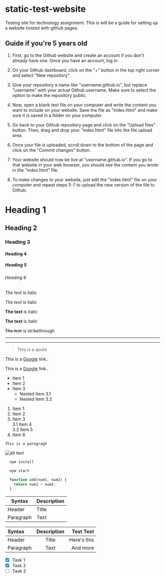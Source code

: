 # static-test-website
Testing site for technology assignment. This is will be a guide for setting up a website hosted with github pages.


## Guide if you're 5 years old

1. First, go to the Github website and create an account if you don't already have one. Once you have an account, log in.

2. On your Github dashboard, click on the "+" button in the top right corner and select "New repository".

3. Give your repository a name like "username.github.io", but replace "username" with your actual Github username. Make sure to select the option to make the repository public.

4. Now, open a blank text file on your computer and write the content you want to include on your website. Save the file as "index.html" and make sure it is saved in a folder on your computer.

5. Go back to your Github repository page and click on the "Upload files" button. Then, drag and drop your "index.html" file into the file upload area.

6. Once your file is uploaded, scroll down to the bottom of the page and click on the "Commit changes" button.

7. Your website should now be live at "username.github.io". If you go to that website in your web browser, you should see the content you wrote in the "index.html" file.

8. To make changes to your website, just edit the "index.html" file on your computer and repeat steps 5-7 to upload the new version of the file to Github.


<!-- Headings -->
# Heading 1
## Heading 2
### Heading 3
#### Heading 4
##### Heading 5
###### Heading 6

<!-- Italics -->
*The text* is italic

_The text_ is italic

<!-- Strong -->
**The text** is italic

__The text__ is italic


<!-- Strikethrough -->
~~The text~~ is strikethrough

<!-- Horizontal Rule -->
---
___

<!-- Blockquote -->
> This is a qoute


<!-- Link -->
This is a [Google](https://www.google.com) link..


<!-- Titlelink (hover over link)-->
This is a [Google](https://www.google.com "Google link try me") link..


<!-- Unordered List -->
* Item 1
* Item 2
* Item 3
    * Nested Item 3.1
    * Nested Item 3.2


<!-- ordered List (will update number automaticly. Even if an item is deleted) -->
1. Item 1
1. Item 2
1. Item 3  
    3.1 Item 4  
    3.2 Item 5
1. Item 6


<!-- Inline Code Block-->
`This is a paragragh`


<!-- Images -->
![alt text](https://emmer.dev/static/img/blog/common-markdown-mistakes.jpg)



<!-- Github MarkDown -->
```bash
  npm install

  npm start
```


```javascript
  function add(num1, num2) {
    return num1 + num2;
  }
```


<!-- Tables -->
| Syntax      | Description |
| ----------- | ----------- |
| Header      | Title       |
| Paragraph   | Text        |

| Syntax      | Description | Test Text     |
| :---        |    :----:   |          ---: |
| Header      | Title       | Here's this   |
| Paragraph   | Text        | And more      |


<!-- Task List -->
* [x] Task 1
* [x] Task 2
* [ ] Task 3
